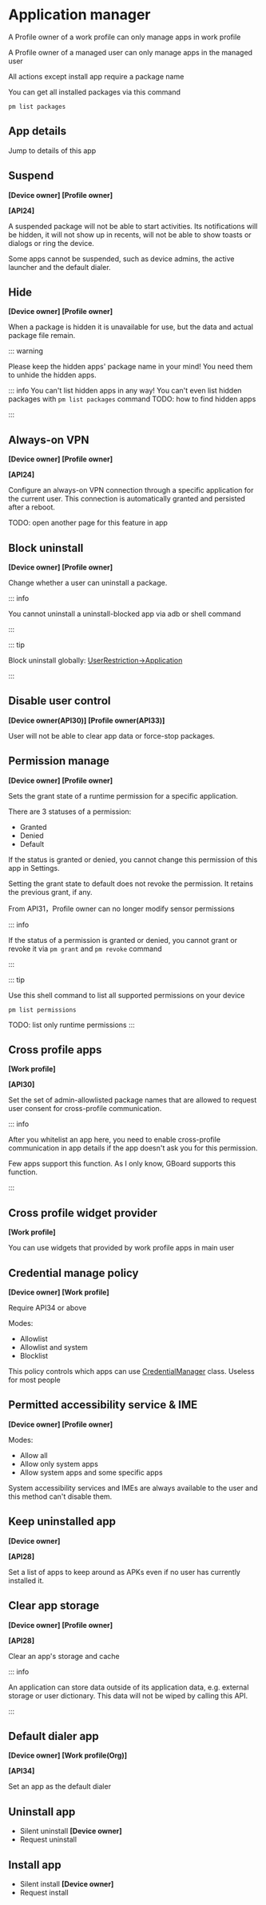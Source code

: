# Application manager

A Profile owner of a work profile can only manage apps in work profile

A Profile owner of a managed user can only manage apps in the managed user

All actions except install app require a package name

You can get all installed packages via this command

```shell
pm list packages
```

## App details

Jump to details of this app

## Suspend

**[Device owner] [Profile owner]**

**[API24]**

A suspended package will not be able to start activities. Its notifications will be hidden, it will not show up in recents, will not be able to show toasts or dialogs or ring the device.

Some apps cannot be suspended, such as device admins, the active launcher and the default dialer.

## Hide

**[Device owner] [Profile owner]**

When a package is hidden it is unavailable for use, but the data and actual package file remain.

::: warning 

Please keep the hidden apps' package name in your mind! You need them to unhide the hidden apps.

::: info
You can't list hidden apps in any way! You can't even list hidden packages with `pm list packages` command
TODO: how to find hidden apps

:::

## Always-on VPN

**[Device owner] [Profile owner]**

**[API24]**

Configure an always-on VPN connection through a specific application for the current user. This connection is automatically granted and persisted after a reboot.

TODO: open another page for this feature in app

## Block uninstall

**[Device owner] [Profile owner]**

Change whether a user can uninstall a package.

::: info

You cannot uninstall a uninstall-blocked app via adb or shell command

:::

::: tip

Block uninstall globally: [UserRestriction->Application](UserRestriction#Application)

:::

## Disable user control

**[Device owner(API30)] [Profile owner(API33)]**

User will not be able to clear app data or force-stop packages.

## Permission manage

**[Device owner] [Profile owner]**

Sets the grant state of a runtime permission for a specific application. 

There are 3 statuses of a permission:

- Granted
- Denied
- Default

If the status is granted or denied, you cannot change this permission of this app in Settings.

Setting the grant state to default does not revoke the permission. It retains the previous grant, if any.

From API31，Profile owner can no longer modify sensor permissions

::: info

If the status of a permission is granted or denied, you cannot grant or revoke it via `pm grant` and `pm revoke` command

:::

::: tip

Use this shell command to list all supported permissions on your device

```shell
pm list permissions
```
TODO: list only runtime permissions
:::

## Cross profile apps

**[Work profile]**

**[API30]**

Set the set of admin-allowlisted package names that are allowed to request user consent for cross-profile communication.

::: info

After you whitelist an app here, you need to enable cross-profile communication in app details if the app doesn't ask you for this permission.

Few apps support this function. As I only know, GBoard supports this function.

:::

## Cross profile widget provider

**[Work profile]**

You can use widgets that provided by work profile apps in main user

## Credential manage policy

**[Device owner] [Work profile]**

Require API34 or above

Modes:

- Allowlist
- Allowlist and system
- Blocklist

This policy controls which apps can use [CredentialManager](https://developer.android.com/reference/kotlin/android/credentials/CredentialManager.html) class. Useless for most people

## Permitted accessibility service & IME

**[Device owner] [Profile owner]**

Modes: 

- Allow all
- Allow only system apps
- Allow system apps and some specific apps

System accessibility services and IMEs are always available to the user and this method can't disable them.

## Keep uninstalled app

**[Device owner]**

**[API28]**

Set a list of apps to keep around as APKs even if no user has currently installed it. 

## Clear app storage

**[Device owner] [Profile owner]**

**[API28]**

Clear an app's storage and cache

::: info

An application can store data outside of its application data, e.g. external storage or user dictionary. This data will not be wiped by calling this API.

:::

## Default dialer app

**[Device owner] [Work profile(Org)]**

**[API34]**

Set an app as the default dialer

## Uninstall app

- Silent uninstall **[Device owner]**
- Request uninstall

## Install app

- Silent install **[Device owner]**
- Request install
